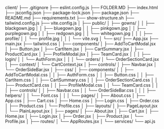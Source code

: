 client/
├── .gitignore
├── eslint.config.js
├── FOLDER.MD
├── index.html
├── jsconfig.json
├── package-lock.json
├── package.json
├── README.md
├── requirements.txt
├── show-structure.sh
├── tailwind.config.js
├── vite.config.js
│
├── public/
│   ├── gowns/
│   │   ├── blackgown.jpg
│   │   ├── bluegown.jpg
│   │   ├── pinkgown.jpg
│   │   ├── purplegown.jpg
│   │   ├── redgown.jpg
│   │   └── whitegown.jpg
│   │
│   ├── profile/
│   │   └── profile.jpg
│   │
│   └── vite.svg
│
└── src/
    ├── App.jsx
    ├── main.jsx
    ├── tailwind.css
    │
    ├── components/
    │   ├── AddToCartModal.jsx
    │   ├── Button.jsx
    │   ├── CartItem.jsx
    │   ├── CartSummary.jsx
    │   ├── ProductCard.jsx
    │   ├── ProfileModal.jsx
    │   ├── TeamCard.jsx
    │   │
    │   ├── login/
    │   │   └── AuthForm.jsx
    │   │
    │   └── orders/
    │       └── OrderSectionCard.jsx
    │
    ├── context/
    │   └── CartContext.jsx
    │
    ├── controls/
    │   ├── Navbar.jsx
    │   └── OrderSideBar.jsx
    │
    ├── css/
    │   ├── components/
    │   │   ├── AddToCartModal.css
    │   │   ├── AuthForm.css
    │   │   ├── Button.css
    │   │   ├── CartItem.css
    │   │   ├── CartSummary.css
    │   │   ├── OrderSectionCard.css
    │   │   ├── ProductCard.css
    │   │   ├── ProfileModal.css
    │   │   └── TeamCard.css
    │   │
    │   ├── controls/
    │   │   ├── Navbar.css
    │   │   └── OrderSideBar.css
    │   │
    │   ├── helpers/
    │   │   └── Font.css
    │   │
    │   └── pages/
    │       ├── About.css
    │       ├── App.css
    │       ├── Cart.css
    │       ├── Home.css
    │       ├── Login.css
    │       ├── Order.css
    │       ├── Product.css
    │       └── Profile.css
    │
    ├── layouts/
    │   ├── PageLayout.jsx
    │   └── PlainLayout.jsx
    │
    ├── pages/
    │   ├── About.jsx
    │   ├── Cart.jsx
    │   ├── Home.jsx
    │   ├── Login.jsx
    │   ├── Order.jsx
    │   ├── Product.jsx
    │   └── Profile.jsx
    │
    ├── routes/
    │   └── AppRoutes.jsx
    │
    └── services/
        └── api.js
